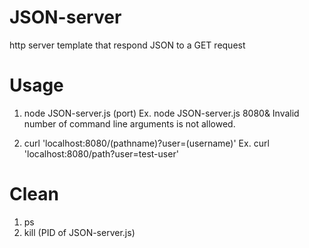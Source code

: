 # JSON-server
http server template that respond JSON to a GET request

# Usage
1. node JSON-server.js (port)  Ex. node JSON-server.js 8080&  Invalid number of command line arguments is not allowed.

2. curl 'localhost:8080/(pathname)?user=(username)'  Ex. curl 'localhost:8080/path?user=test-user'

# Clean
1. ps
2. kill (PID of JSON-server.js)
